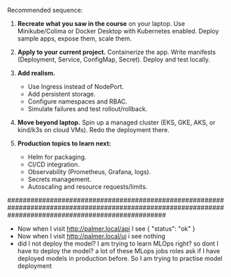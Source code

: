 Recommended sequence:

1. **Recreate what you saw in the course** on your laptop. Use Minikube/Colima or Docker Desktop with Kubernetes enabled. Deploy sample apps, expose them, scale them.
2. **Apply to your current project.** Containerize the app. Write manifests (Deployment, Service, ConfigMap, Secret). Deploy and test locally.
3. **Add realism.**

   * Use Ingress instead of NodePort.
   * Add persistent storage.
   * Configure namespaces and RBAC.
   * Simulate failures and test rollout/rollback.
4. **Move beyond laptop.** Spin up a managed cluster (EKS, GKE, AKS, or kind/k3s on cloud VMs). Redo the deployment there.
5. **Production topics to learn next:**

   * Helm for packaging.
   * CI/CD integration.
   * Observability (Prometheus, Grafana, logs).
   * Secrets management.
   * Autoscaling and resource requests/limits.

#########################################################################################################################################################
- Now when I visit http://palmer.local/api
I see
{
"status": "ok"
}
- Now when I visit http://palmer.local/ui
i see nothing
- did I not deploy the model? I am trying to learn MLOps right? so dont I have to deploy the model? a lot of these MLops jobs roles ask if I have deployed models in production before. So I am trying to practise model deployment